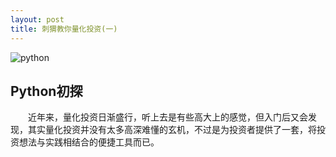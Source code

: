 ```yaml
---
layout: post
title: 刺猬教你量化投资(一)
---
```


![python](https://timgsa.baidu.com/timg?image&quality=80&size=b9999_10000&sec=1505928760070&di=aae426e9965e0a6b599984935ce7adf0&imgtype=0&src=http%3A%2F%2Fediterupload.eepw.com.cn%2F201411%2F48601416902987.jpg "learning python")  
## Python初探
&emsp;&emsp;近年来，量化投资日渐盛行，听上去是有些高大上的感觉，但入门后又会发现，其实量化投资并没有太多高深难懂的玄机，不过是为投资者提供了一套，将投资想法与实践相结合的便捷工具而已。



